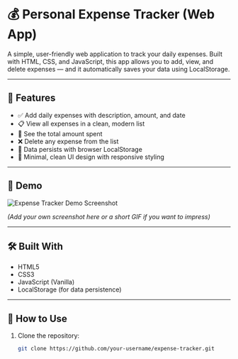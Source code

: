 # 💰 Personal Expense Tracker (Web App)

A simple, user-friendly web application to track your daily expenses. Built with HTML, CSS, and JavaScript, this app allows you to add, view, and delete expenses — and it automatically saves your data using LocalStorage.

---

## 🌟 Features

- ✅ Add daily expenses with description, amount, and date
- 📋 View all expenses in a clean, modern list
- 💸 See the total amount spent
- ❌ Delete any expense from the list
- 💾 Data persists with browser LocalStorage
- 🧼 Minimal, clean UI design with responsive styling

---

## 📸 Demo

![Expense Tracker Demo Screenshot](screenshot.png)

*(Add your own screenshot here or a short GIF if you want to impress)*

---

## 🛠️ Built With

- HTML5
- CSS3
- JavaScript (Vanilla)
- LocalStorage (for data persistence)

---

## 🧪 How to Use

1. Clone the repository:
   ```bash
   git clone https://github.com/your-username/expense-tracker.git
